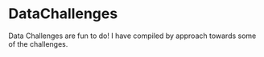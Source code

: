 # DataChallenges
Data Challenges are fun to do! I have compiled by approach towards some of the challenges.
